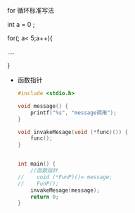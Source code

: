 for 循环标准写法

 int a = 0 ;

 for(; a< 5;a++){

….

}

* 函数指针  

  ~~~~c
  #include <stdio.h>

  void message() {
      printf("%s", "message调用");
  }

  void invakeMesage(void (*func)()) {
      func();
  }


  int main() {
      //函数指针
  //    void (*FunP)()= message;
  //    FunP();
      invakeMesage(message);
      return 0;
  }

  ~~~~

  ​
